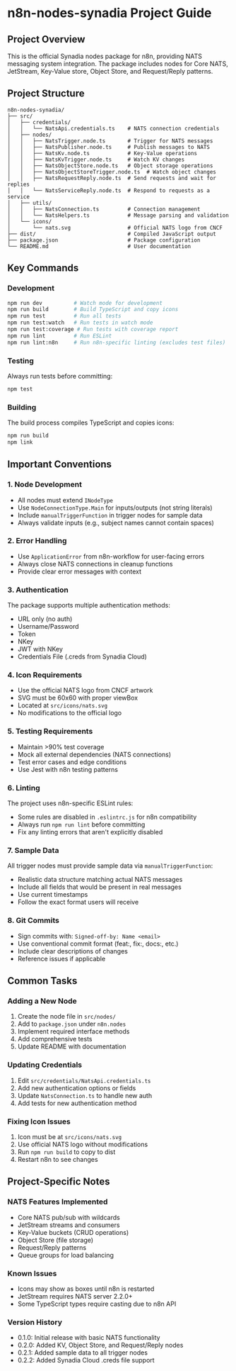 # n8n-nodes-synadia Project Guide

## Project Overview
This is the official Synadia nodes package for n8n, providing NATS messaging system integration. The package includes nodes for Core NATS, JetStream, Key-Value store, Object Store, and Request/Reply patterns.

## Project Structure
```
n8n-nodes-synadia/
├── src/
│   ├── credentials/
│   │   └── NatsApi.credentials.ts    # NATS connection credentials
│   ├── nodes/
│   │   ├── NatsTrigger.node.ts       # Trigger for NATS messages
│   │   ├── NatsPublisher.node.ts     # Publish messages to NATS
│   │   ├── NatsKv.node.ts            # Key-Value operations
│   │   ├── NatsKvTrigger.node.ts     # Watch KV changes
│   │   ├── NatsObjectStore.node.ts   # Object storage operations
│   │   ├── NatsObjectStoreTrigger.node.ts  # Watch object changes
│   │   ├── NatsRequestReply.node.ts  # Send requests and wait for replies
│   │   └── NatsServiceReply.node.ts  # Respond to requests as a service
│   ├── utils/
│   │   ├── NatsConnection.ts         # Connection management
│   │   └── NatsHelpers.ts            # Message parsing and validation
│   └── icons/
│       └── nats.svg                  # Official NATS logo from CNCF
├── dist/                             # Compiled JavaScript output
├── package.json                      # Package configuration
└── README.md                         # User documentation
```

## Key Commands

### Development
```bash
npm run dev          # Watch mode for development
npm run build        # Build TypeScript and copy icons
npm run test         # Run all tests
npm run test:watch   # Run tests in watch mode
npm run test:coverage # Run tests with coverage report
npm run lint         # Run ESLint
npm run lint:n8n     # Run n8n-specific linting (excludes test files)
```

### Testing
Always run tests before committing:
```bash
npm test
```

### Building
The build process compiles TypeScript and copies icons:
```bash
npm run build
npm link
```

## Important Conventions

### 1. Node Development
- All nodes must extend `INodeType`
- Use `NodeConnectionType.Main` for inputs/outputs (not string literals)
- Include `manualTriggerFunction` in trigger nodes for sample data
- Always validate inputs (e.g., subject names cannot contain spaces)

### 2. Error Handling
- Use `ApplicationError` from n8n-workflow for user-facing errors
- Always close NATS connections in cleanup functions
- Provide clear error messages with context

### 3. Authentication
The package supports multiple authentication methods:
- URL only (no auth)
- Username/Password
- Token
- NKey
- JWT with NKey
- Credentials File (.creds from Synadia Cloud)

### 4. Icon Requirements
- Use the official NATS logo from CNCF artwork
- SVG must be 60x60 with proper viewBox
- Located at `src/icons/nats.svg`
- No modifications to the official logo

### 5. Testing Requirements
- Maintain >90% test coverage
- Mock all external dependencies (NATS connections)
- Test error cases and edge conditions
- Use Jest with n8n testing patterns

### 6. Linting
The project uses n8n-specific ESLint rules:
- Some rules are disabled in `.eslintrc.js` for n8n compatibility
- Always run `npm run lint` before committing
- Fix any linting errors that aren't explicitly disabled

### 7. Sample Data
All trigger nodes must provide sample data via `manualTriggerFunction`:
- Realistic data structure matching actual NATS messages
- Include all fields that would be present in real messages
- Use current timestamps
- Follow the exact format users will receive

### 8. Git Commits
- Sign commits with: `Signed-off-by: Name <email>`
- Use conventional commit format (feat:, fix:, docs:, etc.)
- Include clear descriptions of changes
- Reference issues if applicable

## Common Tasks

### Adding a New Node
1. Create the node file in `src/nodes/`
2. Add to `package.json` under `n8n.nodes`
3. Implement required interface methods
4. Add comprehensive tests
5. Update README with documentation

### Updating Credentials
1. Edit `src/credentials/NatsApi.credentials.ts`
2. Add new authentication options or fields
3. Update `NatsConnection.ts` to handle new auth
4. Add tests for new authentication method

### Fixing Icon Issues
1. Icon must be at `src/icons/nats.svg`
2. Use official NATS logo without modifications
3. Run `npm run build` to copy to dist
4. Restart n8n to see changes

## Project-Specific Notes

### NATS Features Implemented
- Core NATS pub/sub with wildcards
- JetStream streams and consumers
- Key-Value buckets (CRUD operations)
- Object Store (file storage)
- Request/Reply patterns
- Queue groups for load balancing

### Known Issues
- Icons may show as boxes until n8n is restarted
- JetStream requires NATS server 2.2.0+
- Some TypeScript types require casting due to n8n API

### Version History
- 0.1.0: Initial release with basic NATS functionality
- 0.2.0: Added KV, Object Store, and Request/Reply nodes
- 0.2.1: Added sample data to all trigger nodes
- 0.2.2: Added Synadia Cloud .creds file support
